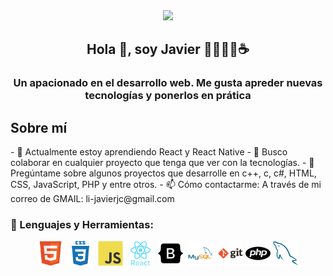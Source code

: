 <section align="center">
    <img src="https://media.giphy.com/media/SWoSkN6DxTszqIKEqv/giphy.gif"  width="300"/>
    <h1 align="center">Hola 👋, soy Javier 👨‍💻🤘😉☕</h1>
    <h3 align="center">Un apacionado en el desarrollo web. Me gusta apreder nuevas tecnologías y ponerlos en prática</h3>
</section>
<section align="left">
    <h1>Sobre mí</h1>
    - 🌱 Actualmente estoy aprendiendo React y React Native
    - 👯 Busco colaborar en cualquier proyecto que tenga que ver con la tecnologías.
    - 💬 Pregúntame sobre algunos proyectos que desarrolle en c++, c, c#, HTML, CSS, JavaScript, PHP y entre otros.
    - 📫 Cómo contactarme: A través de mi correo de GMAIL: li-javierjc@gmail.com
</section>
<section align="left">
    <h3>🔨 Lenguajes y Herramientas:</h3>
    <section align="center">
        <img src="https://github.com/devicons/devicon/blob/master/icons/html5/html5-original.svg" title="HTML5" alt="HTML" width="40" height="40"/>&nbsp;
        <img src="https://github.com/devicons/devicon/blob/master/icons/css3/css3-plain-wordmark.svg"  title="CSS3" alt="CSS" width="40" height="40"/>&nbsp;
        <img src="https://github.com/devicons/devicon/blob/master/icons/javascript/javascript-original.svg" title="JavaScript" alt="JavaScript" width="40" height="40"/>&nbsp;
        <img src="https://github.com/devicons/devicon/blob/master/icons/react/react-original-wordmark.svg" title="React" alt="React" width="40" height="40"/>&nbsp;
        <img src="https://github.com/devicons/devicon/blob/master/icons/bootstrap/bootstrap-plain.svg" title="Bootstrap" alt="Bootstrap" width="40" height="40"/>&nbsp;
        <img src="https://github.com/devicons/devicon/blob/master/icons/mysql/mysql-original-wordmark.svg" title="MySQL"  alt="MySQL" width="40" height="40"/>&nbsp;
        <img src="https://github.com/devicons/devicon/blob/master/icons/git/git-original-wordmark.svg" title="Git" **alt="Git" width="40" height="40"/>
        <img src="https://github.com/devicons/devicon/blob/master/icons/php/php-plain.svg" title="Git" **alt="Git" width="40" height="40"/>
        <img src="https://github.com/devicons/devicon/blob/master/icons/mysql/mysql-plain.svg" title="Git" **alt="Git" width="40" height="40"/>
    </section>
</section>

